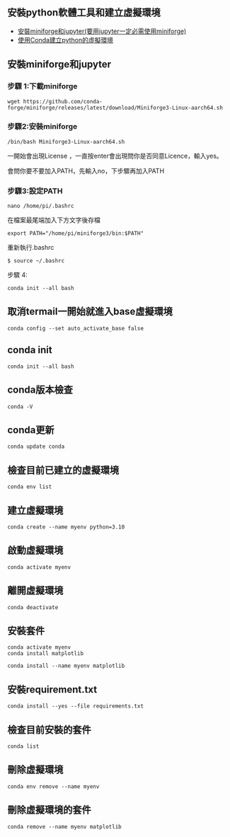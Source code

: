 ## 安裝python軟體工具和建立虛擬環境
- [安裝miniforge和jupyter(要用jupyter一定必需使用miniforge)](#安裝miniforge和jupyter)
- [使用Conda建立python的虛擬環境](#使用Conda建立python的虛擬環境)

<a name="安裝miniforge和jupyter"></a>
## 安裝miniforge和jupyter

### 步驟 1:下載miniforge
`wget https://github.com/conda-forge/miniforge/releases/latest/download/Miniforge3-Linux-aarch64.sh`

### 步驟2:安裝miniforge

`/bin/bash Miniforge3-Linux-aarch64.sh`

一開始會出現License ，一直按enter會出現問你是否同意Licence，輸入yes。


會問你要不要加入PATH，先輸入no，下步驟再加入PATH


	
### 步驟3:設定PATH

`nano /home/pi/.bashrc`

在檔案最尾端加入下方文字後存檔

`export PATH="/home/pi/miniforge3/bin:$PATH"`
	
重新執行.bashrc

`$ source ~/.bashrc`
	
步驟 4:

```
conda init --all bash
```	
	
<a name="使用Conda建立python的虛擬環境"></a>
## 取消termail一開始就進入base虛擬環境

```
conda config --set auto_activate_base false
```

## conda init

```
conda init --all bash
```

## conda版本檢查

```
conda -V
```

## conda更新

```
conda update conda
```

## 檢查目前已建立的虛擬環境

```
conda env list
```

## 建立虛擬環境

```
conda create --name myenv python=3.10
```

## 啟動虛擬環境

```
conda activate myenv
```

## 離開虛擬環境

```
conda deactivate
```

## 安裝套件

```
conda activate myenv
conda install matplotlib
```

```
conda install --name myenv matplotlib
```

## 安裝requirement.txt

```
conda install --yes --file requirements.txt
```

## 檢查目前安裝的套件

```
conda list
```
## 刪除虛擬環境

```
conda env remove --name myenv
```

## 刪除虛擬環境的套件

```
conda remove --name myenv matplotlib
```

